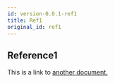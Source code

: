 ```yaml
---
id: version-0.0.1-ref1
title: Ref1
original_id: ref1
---
```


## Reference1
This is a link to [another document.](intro_concept/intro/mission.md)  
